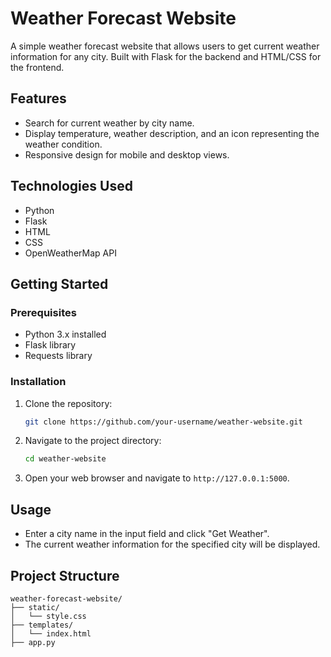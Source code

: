 # Weather Forecast Website

A simple weather forecast website that allows users to get current weather information for any city. Built with Flask for the backend and HTML/CSS for the frontend.

## Features

- Search for current weather by city name.
- Display temperature, weather description, and an icon representing the weather condition.
- Responsive design for mobile and desktop views.

## Technologies Used

- Python
- Flask
- HTML
- CSS
- OpenWeatherMap API

## Getting Started

### Prerequisites

- Python 3.x installed
- Flask library
- Requests library

### Installation

1. Clone the repository:
    ```sh
    git clone https://github.com/your-username/weather-website.git
    ```
2. Navigate to the project directory:
    ```sh
    cd weather-website
    ```

1. Open your web browser and navigate to `http://127.0.0.1:5000`.

## Usage

- Enter a city name in the input field and click "Get Weather".
- The current weather information for the specified city will be displayed.

## Project Structure

```plaintext
weather-forecast-website/
├── static/
│   └── style.css
├── templates/
│   └── index.html
├── app.py